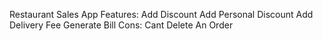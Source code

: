 Restaurant Sales App
Features:
Add Discount 
Add Personal Discount
Add Delivery Fee
Generate Bill
Cons:
Cant Delete An Order

